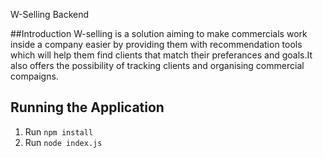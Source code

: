 W-Selling Backend

##Introduction 
W-selling is a solution aiming to make commercials work inside a company easier by providing them with recommendation tools which will help them find clients that match their preferances and goals.It also offers the possibility of tracking clients and organising commercial compaigns.

## Running the Application

1. Run `npm install`
2. Run `node index.js`
